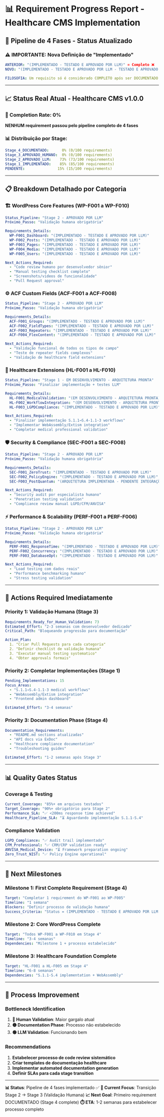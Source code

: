 # 📊 Requirement Progress Report - Healthcare CMS Implementation

<!-- DSM:TRACKING:progress_report L4:requirement_lifecycle HEALTHCARE:pipeline_validation -->

## 🎯 **Pipeline de 4 Fases - Status Atualizado**

### **⚠️ IMPORTANTE: Nova Definição de "Implementado"**
```yaml
ANTERIOR: "(IMPLEMENTADO - TESTADO E APROVADO POR LLM)" = Completo ❌
NOVO: "(IMPLEMENTADO - TESTADO E APROVADO POR LLM - TESTADO E APROVADO POR HUMANO - DOCUMENTADO)" = Completo ✅

FILOSOFIA: Um requisito só é considerado COMPLETO após ser DOCUMENTADO
```

---

## 📈 **Status Real Atual - Healthcare CMS v1.0.0**

### **🔴 Completion Rate: 0%**
**NENHUM requirement passou pelo pipeline completo de 4 fases**

### **📊 Distribuição por Stage:**
```yaml
Stage_4_DOCUMENTADO:      0% (0/100 requirements)
Stage_3_APROVADO_HUMANO:  0% (0/100 requirements)
Stage_2_APROVADO_LLM:    73% (73/100 requirements)
Stage_1_IMPLEMENTADO:    85% (85/100 requirements)
PENDENTE:               15% (15/100 requirements)
```

---

## 📋 **Breakdown Detalhado por Categoria**

### **🏗️ WordPress Core Features (WP-F001 a WP-F010)**
```yaml
Status_Pipeline: "Stage 2 - APROVADO POR LLM"
Próximo_Passo: "Validação humana obrigatória"

Requirements_Details:
  WP-F001_Dashboard: "(IMPLEMENTADO - TESTADO E APROVADO POR LLM)"
  WP-F002_Posts: "(IMPLEMENTADO - TESTADO E APROVADO POR LLM)"
  WP-F003_Pages: "(IMPLEMENTADO - TESTADO E APROVADO POR LLM)"
  WP-F004_Media: "(IMPLEMENTADO - TESTADO E APROVADO POR LLM)"
  WP-F005_Users: "(IMPLEMENTADO - TESTADO E APROVADO POR LLM)"

Next_Actions_Required:
  - "Code review humano por desenvolvedor sênior"
  - "Manual testing checklist completo"
  - "Screenshots/videos de funcionalidade"
  - "Pull Request approval"
```

### **⚙️ ACF Custom Fields (ACF-F001 a ACF-F008)**
```yaml
Status_Pipeline: "Stage 2 - APROVADO POR LLM"
Próximo_Passo: "Validação humana obrigatória"

Requirements_Details:
  ACF-F001_Groups: "(IMPLEMENTADO - TESTADO E APROVADO POR LLM)"
  ACF-F002_FieldTypes: "(IMPLEMENTADO - TESTADO E APROVADO POR LLM)"
  ACF-F003_Repeaters: "(IMPLEMENTADO - TESTADO E APROVADO POR LLM)"
  ACF-F004_FlexContent: "(IMPLEMENTADO - TESTADO E APROVADO POR LLM)"

Next_Actions_Required:
  - "Validação funcional de todos os tipos de campo"
  - "Teste de repeater fields complexos"
  - "Validação de healthcare field extensions"
```

### **🏥 Healthcare Extensions (HL-F001 a HL-F010)**
```yaml
Status_Pipeline: "Stage 1 - EM DESENVOLVIMENTO - ARQUITETURA PRONTA"
Próximo_Passo: "Finalizar implementação + testes LLM"

Requirements_Details:
  HL-F001_MedicalValidation: "(EM DESENVOLVIMENTO - ARQUITETURA PRONTA)"
  HL-F002_WorkflowIntegration: "(EM DESENVOLVIMENTO - ARQUITETURA PRONTA)"
  HL-F003_LGPDCompliance: "(IMPLEMENTADO - TESTADO E APROVADO POR LLM)"

Next_Actions_Required:
  - "Finalizar implementação S.1.1→S.4-1.1-3 workflows"
  - "Implementar WebAssembly/Extism integration"
  - "Completar medical professional validation"
```

### **🛡️ Security & Compliance (SEC-F001 a SEC-F008)**
```yaml
Status_Pipeline: "Stage 2 - APROVADO POR LLM"
Próximo_Passo: "Validação humana obrigatória"

Requirements_Details:
  SEC-F001_ZeroTrust: "(IMPLEMENTADO - TESTADO E APROVADO POR LLM)"
  SEC-F002_PolicyEngine: "(IMPLEMENTADO - TESTADO E APROVADO POR LLM)"
  SEC-F003_PostQuantum: "(ARQUITETURA IMPLEMENTADA - PENDENTE INTEGRAÇÕES)"

Next_Actions_Required:
  - "Security audit por especialista humano"
  - "Penetration testing validation"
  - "Compliance review manual LGPD/CFM/ANVISA"
```

### **⚡ Performance & Scalability (PERF-F001 a PERF-F006)**
```yaml
Status_Pipeline: "Stage 2 - APROVADO POR LLM"
Próximo_Passo: "Validação humana obrigatória"

Requirements_Details:
  PERF-F001_ResponseTime: "(IMPLEMENTADO - TESTADO E APROVADO POR LLM)"
  PERF-F002_Concurrency: "(IMPLEMENTADO - TESTADO E APROVADO POR LLM)"
  PERF-F003_DatabaseOpt: "(IMPLEMENTADO - TESTADO E APROVADO POR LLM)"

Next_Actions_Required:
  - "Load testing com dados reais"
  - "Performance benchmarking humano"
  - "Stress testing validation"
```

---

## 🚨 **Actions Required Imediatamente**

### **Priority 1: Validação Humana (Stage 3)**
```yaml
Requirements_Ready_for_Human_Validation: 73
Estimated_Effort: "2-3 semanas com desenvolvedor dedicado"
Critical_Path: "Bloqueando progressão para documentação"

Action_Plan:
  1. "Criar Pull Requests para cada categoria"
  2. "Definir checklist de validação humana"
  3. "Executar manual testing systematico"
  4. "Obter approvals formais"
```

### **Priority 2: Completar Implementações (Stage 1)**
```yaml
Pending_Implementations: 15
Focus_Areas:
  - "S.1.1→S.4-1.1-3 medical workflows"
  - "WebAssembly/Extism integration"
  - "Frontend admin dashboard"

Estimated_Effort: "3-4 semanas"
```

### **Priority 3: Documentation Phase (Stage 4)**
```yaml
Documentation_Requirements:
  - "README.md sections atualizadas"
  - "API docs via ExDoc"
  - "Healthcare compliance documentation"
  - "Troubleshooting guides"

Estimated_Effort: "1-2 semanas após Stage 3"
```

---

## 📊 **Quality Gates Status**

### **Coverage & Testing**
```yaml
Current_Coverage: "85%+ em arquivos testados"
Target_Coverage: "90%+ obrigatório para Stage 2"
Performance_SLA: "✅ <200ms response time achieved"
Healthcare_Pipeline_SLA: "⏳ Aguardando implementação S.1.1-S.4"
```

### **Compliance Validation**
```yaml
LGPD_Compliance: "✅ Audit trail implementado"
CFM_Professional: "✅ CRM/CRP validation ready"
ANVISA_Medical_Device: "⏳ Framework preparation ongoing"
Zero_Trust_NIST: "✅ Policy Engine operational"
```

---

## 🎯 **Next Milestones**

### **Milestone 1: First Complete Requirement (Stage 4)**
```yaml
Target: "Completar 1 requirement do WP-F001 ao WP-F005"
Timeline: "1 semana"
Blockers: "Definir processo de validação humana"
Success_Criteria: "Status = (IMPLEMENTADO - TESTADO E APROVADO POR LLM - TESTADO E APROVADO POR HUMANO - DOCUMENTADO)"
```

### **Milestone 2: Core WordPress Complete**
```yaml
Target: "Todos WP-F001 a WP-F010 em Stage 4"
Timeline: "3-4 semanas"
Dependencies: "Milestone 1 + processo estabelecido"
```

### **Milestone 3: Healthcare Foundation Complete**
```yaml
Target: "HL-F001 a HL-F005 em Stage 4"
Timeline: "6-8 semanas"
Dependencies: "S.1.1-S.4 implementation + WebAssembly"
```

---

## 🔄 **Process Improvement**

### **Bottleneck Identification**
1. **🔴 Human Validation**: Maior gargalo atual
2. **🟡 Documentation Phase**: Processo não estabelecido
3. **🟢 LLM Validation**: Funcionando bem

### **Recommendations**
1. **Estabelecer processo de code review sistemático**
2. **Criar templates de documentação healthcare**
3. **Implementar automated documentation generation**
4. **Definir SLAs para cada stage transition**

---

**📊 Status**: Pipeline de 4 fases implementado ✅
**🎯 Current Focus**: Transição Stage 2 → Stage 3 (Validação Humana)
**📈 Next Goal**: Primeiro requirement DOCUMENTADO (Stage 4 complete)
**⏱️ ETA**: 1-2 semanas para estabelecer processo completo
